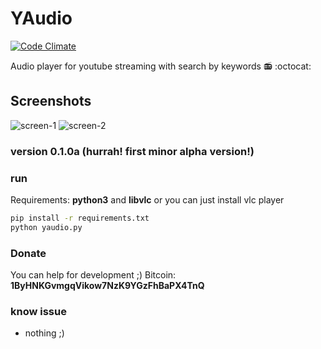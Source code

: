 # YAudio
[![Code 
Climate](https://codeclimate.com/github/foozzi/yaudio/badges/gpa.svg)](https://codeclimate.com/github/foozzi/yaudio)


Audio player for youtube streaming with search by keywords 📻 :octocat: 

## Screenshots
![screen-1](http://i.imgur.com/H1GLb7o.png)
![screen-2](http://i.imgur.com/DRfmxgQ.png)

### version 0.1.0a (hurrah! first minor alpha version!)

### run
Requirements: **python3** and **libvlc** or you can just install vlc 
player
```bash
pip install -r requirements.txt
python yaudio.py
```
### Donate
You can help for development ;)
Bitcoin: **1ByHNKGvmgqVikow7NzK9YGzFhBaPX4TnQ**

### know issue
 - nothing ;)

